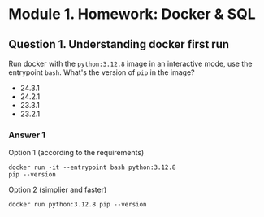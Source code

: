 # Module 1. Homework: Docker & SQL
## Question 1. Understanding docker first run 
Run docker with the `python:3.12.8` image in an interactive mode, use the entrypoint `bash`.
What's the version of `pip` in the image?
- 24.3.1
- 24.2.1
- 23.3.1
- 23.2.1

### Answer 1
  Option 1 (according to the requirements)
  ```
  docker run -it --entrypoint bash python:3.12.8
  pip --version
  ```
  Option 2 (simplier and faster)
  
  ```
  docker run python:3.12.8 pip --version
  ```

